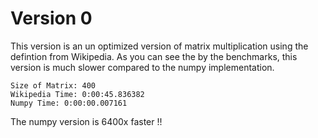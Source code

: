 # Version 0

This version is an un optimized version of matrix multiplication using the defintion from Wikipedia. As you can see the by the benchmarks, this version is much slower compared to the numpy implementation.

```
Size of Matrix: 400
Wikipedia Time: 0:00:45.836382
Numpy Time: 0:00:00.007161
```

The numpy version is 6400x faster !!
